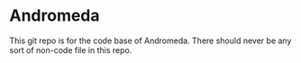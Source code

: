 Andromeda
====================

This git repo is for the code base of Andromeda.
There should never be any sort of non-code file in this repo.
